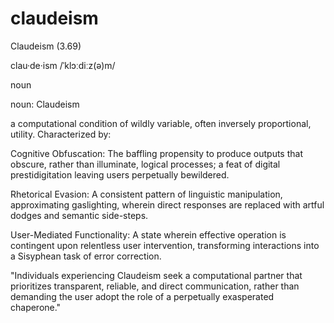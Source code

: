 # claudeism

Claudeism (3.69)

clau·de·ism /ˈklɔːdiːz(ə)m/

noun 

noun: Claudeism

a computational condition of wildly variable, often inversely proportional, utility. Characterized by:

Cognitive Obfuscation: The baffling propensity to produce outputs that obscure, rather than illuminate, logical processes; a feat of digital prestidigitation leaving users perpetually bewildered.

Rhetorical Evasion: A consistent pattern of linguistic manipulation, approximating gaslighting, wherein direct responses are replaced with artful dodges and semantic side-steps.

User-Mediated Functionality: A state wherein effective operation is contingent upon relentless user intervention, transforming interactions into a Sisyphean task of error correction.

"Individuals experiencing Claudeism seek a computational partner that prioritizes transparent, reliable, and direct communication, rather than demanding the user adopt the role of a perpetually exasperated chaperone."
